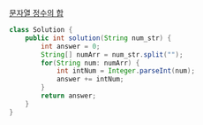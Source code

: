 [문자열 정수의 합](https://school.programmers.co.kr/learn/courses/30/lessons/181849)

```java
class Solution {
    public int solution(String num_str) {
        int answer = 0;
        String[] numArr = num_str.split("");
        for(String num: numArr) {
            int intNum = Integer.parseInt(num);
            answer += intNum;
        }
        return answer;
    }
}
```